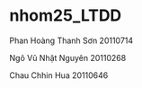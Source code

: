 # nhom25_LTDD

Phan Hoàng Thanh Sơn   20110714

Ngô Vũ Nhật Nguyên     20110268

Chau Chhin Hua         20110646
